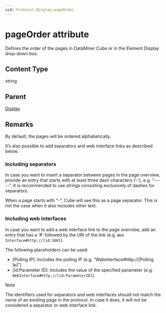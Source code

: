 ```yaml
---
uid: Protocol.Display-pageOrder
---
```


# pageOrder attribute

Defines the order of the pages in DataMiner Cube or in the Element Display drop-down box.

## Content Type

string

## Parent

[Display](xref:Protocol.Display)

## Remarks

By default, the pages will be ordered alphabetically.

It’s also possible to add separators and web interface links as described below.

### Including separators

In case you want to insert a separator between pages in the page overview, provide an entry that starts with at least three dash characters (‘-‘), e.g. “-----”. It is recommended to use strings consisting exclusively of dashes for separators.

When a page starts with “-”, Cube will see this as a page separator. This is not the case when it also includes other text.

### Including web interfaces

In case you want to add a web interface link to the page overview, add an entry that has a ‘#’ followed by the URI of the link (e.g. `Web Interface#http://[id:100]`).

The following placeholders can be used:

- [Polling IP]: Includes the polling IP (e.g. “Webinterface#http://[Polling Ip]”)
- [id:Parameter ID]: Includes the value of the specified parameter (e.g. `WebInterface#http://[id:ParameterID]`).

> [!NOTE]
> The identifiers used for separators and web interfaces should not match the name of an existing page in the protocol. In case it does, it will not be considered a separator or web interface link.
